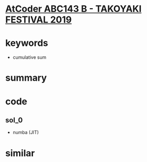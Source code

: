 # [AtCoder ABC143 B - TAKOYAKI FESTIVAL 2019](https://atcoder.jp/contests/abc143/tasks/abc143_b)


# keywords 
- cumulative sum

# summary


# code 
## sol_0
- numba (JIT)


# similar